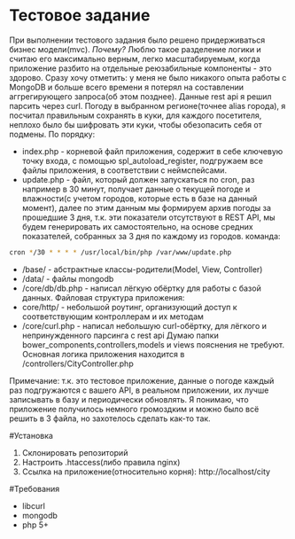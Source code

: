 # Тестовое задание

При выполнении тестового задания было решено придерживаться бизнес модели(mvc).
*Почему?*
Люблю такое разделение логики и считаю его максимально верным, легко масштабируемым, 
когда приложение разбито на отдельные реюзабильные компоненты - это здорово.
Сразу хочу отметить: у меня не было никакого опыта работы с MongoDB и больше 
всего времени я потерял на составлении аггрегирующего запроса(об этом позднее).
Данные rest api я решил парсить через curl.
Погоду в выбранном регионе(точнее alias города), я посчитал правильным сохранять в куки, 
для каждого посетителя, неплохо было бы шифровать эти куки, чтобы обезопасить себя от подмены.
По порядку:
- index.php - корневой файл приложения, содержит в себе ключевую точку входа, с помощью spl_autoload_register,
 подгружаем все файлы приложения, в соответствии с неймспейсами.
- update.php - файл, который должен запускаться по cron, раз например в 30 минут, получает данные о текущей погоде 
и влажности(с учетом городов, которые есть в базе на данный момент), далее по этим данным мы формируем архив 
погоды за прошедшие 3 дня, т.к. эти показатели отсутствуют в REST API, мы будем генерировать их самостоятельно, на основе
средних показателей, собранных за 3 дня по каждому из городов.
команда: 
```sh
cron */30 * * * * /usr/local/bin/php /var/www/update.php
```
- /base/ - абстрактные классы-родители(Model, View, Controller)
- /data/ - файлы mongodb
- /core/db/db.php - написал лёгкую обёртку для работы с базой данных.
Файловая структура приложения:
- core/http/ - небольшой роутинг, организующий доступ к соответствующим контроллерам и их методам
- /core/curl.php - написал небольшую curl-обёртку, для лёгкого и непринужденного парсинга с rest api
Думаю папки bower_components,controllers,models и views пояснения не требуют.
Основная логика приложения находится в /controllers/CityController.php

Примечание: т.к. это тестовое приложение, данные о погоде каждый раз подгружаются 
с вашего API, в реальном приложении, их лучше записывать в базу и периодически обновлять.
Я понимаю, что приложение получилось немного громоздким и можно было всё решить в 3 файла, но захотелось сделать как-то так.

#Установка
1. Склонировать репозиторий
2. Настроить .htaccess(либо правила nginx)
3. Ссылка на приложение(относительно корня): http://localhost/city

#Требования
 - libcurl
 - mongodb
 - php 5+


